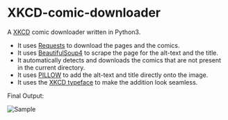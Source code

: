 # XKCD-comic-downloader


A [XKCD](http://xkcd.xcom) comic downloader written in Python3.

+ It uses [Requests](http://docs.python-requests.org/en/master/) to download the pages and the comics.
+ It uses [BeautifulSoup4](https://www.crummy.com/software/BeautifulSoup/) to scrape the page for the alt-text and the title.
+ It automatically detects and downloads the comics that are not present in the current directory.
+ It uses [PILLOW](https://github.com/python-pillow/Pillow) to add the alt-text and title directly onto the image.
+ It uses the [XKCD typeface](http://log.danielignacio.me/xkcd-typeface) to make the addition look seamless.

Final Output:

![Sample](http://i.imgur.com/aawrPe5.png)
